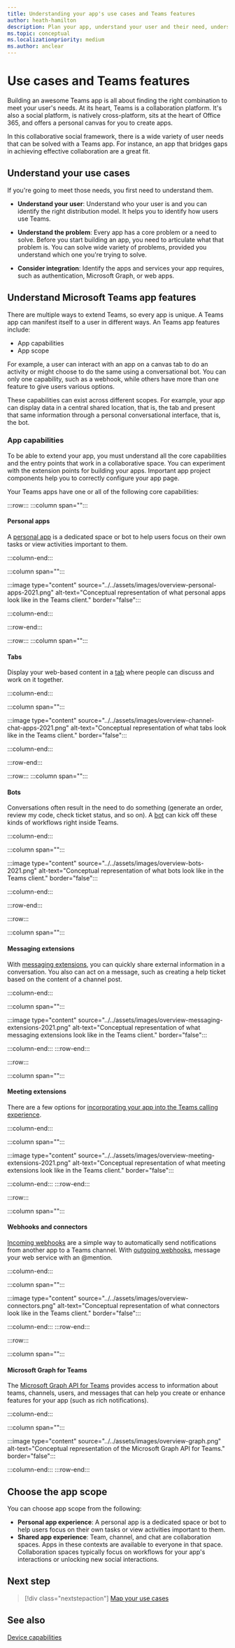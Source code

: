 ```yaml
---
title: Understanding your app's use cases and Teams features
author: heath-hamilton
description: Plan your app, understand your user and their need, understand the user problems that your app would solve, plan user authentication and their onboarding experience
ms.topic: conceptual
ms.localizationpriority: medium
ms.author: anclear
---
```


# Use cases and Teams features

Building an awesome Teams app is all about finding the right combination to meet your user's needs. At its heart, Teams is a collaboration platform. It's also a social platform, is natively cross-platform, sits at the heart of Office 365, and offers a personal canvas for you to create apps.

In this collaborative social framework, there is a wide variety of user needs that can be solved with a Teams app. For instance, an app that bridges gaps in achieving effective collaboration are a great fit.

## Understand your use cases

If you're going to meet those needs, you first need to understand them.

- **Understand your user**: Understand who your user is and you can identify the right distribution model. It helps you to identify how users use Teams.

- **Understand the problem**: Every app has a core problem or a need to solve. Before you start building an app, you need to articulate what that problem is. You can solve wide variety of problems, provided you understand which one you're trying to solve.

- **Consider integration**: Identify the apps and services your app requires, such as authentication, Microsoft Graph, or web apps.

## Understand Microsoft Teams app features

There are multiple ways to extend Teams, so every app is unique. A Teams app can manifest itself to a user in different ways. An Teams app features include:

- App capabilities
- App scope

For example, a user can interact with an app on a canvas tab to do an activity or might choose to do the same using a conversational bot. You can only one capability, such as a webhook, while others have more than one feature to give users various options.

These capabilities can exist across different scopes. For example, your app can display data in a central shared location, that is, the tab and present that same information through a personal conversational interface, that is, the bot.

### App capabilities

To be able to extend your app, you must understand all the core capabilities and the entry points that work in a collaborative space. You can experiment with the extension points for building your apps. Important app project components help you to correctly configure your app page.

Your Teams apps have one or all of the following core capabilities:

:::row:::
   :::column span="":::
#### Personal apps

A [personal app](../../concepts/design/personal-apps.md) is a dedicated space or bot to help users focus on their own tasks or view activities important to them.

   :::column-end:::

   :::column span="":::

:::image type="content" source="../../assets/images/overview-personal-apps-2021.png" alt-text="Conceptual representation of what personal apps look like in the Teams client." border="false":::

   :::column-end:::

:::row-end:::

:::row:::
   :::column span="":::

#### Tabs

Display your web-based content in a [tab](../../tabs/what-are-tabs.md) where people can discuss and work on it together.

   :::column-end:::

   :::column span="":::

:::image type="content" source="../../assets/images/overview-channel-chat-apps-2021.png" alt-text="Conceptual representation of what tabs look like in the Teams client." border="false":::

   :::column-end:::

:::row-end:::

:::row:::
   :::column span="":::

#### Bots

Conversations often result in the need to do something (generate an order, review my code, check ticket status, and so on). A [bot](../../bots/what-are-bots.md) can kick off these kinds of workflows right inside Teams.

   :::column-end:::

   :::column span="":::

:::image type="content" source="../../assets/images/overview-bots-2021.png" alt-text="Conceptual representation of what bots look like in the Teams client." border="false":::

   :::column-end:::

:::row-end:::

:::row:::

   :::column span="":::

#### Messaging extensions

With [messaging extensions](../../messaging-extensions/what-are-messaging-extensions.md), you can quickly share external information in a conversation. You also can act on a message, such as creating a help ticket based on the content of a channel post.

   :::column-end:::

   :::column span="":::

:::image type="content" source="../../assets/images/overview-messaging-extensions-2021.png" alt-text="Conceptual representation of what messaging extensions look like in the Teams client." border="false":::

   :::column-end:::
:::row-end:::

:::row:::

   :::column span="":::

#### Meeting extensions

There are a few options for [incorporating your app into the Teams calling experience](../../apps-in-teams-meetings/design/designing-apps-in-meetings.md).

   :::column-end:::

   :::column span="":::

:::image type="content" source="../../assets/images/overview-meeting-extensions-2021.png" alt-text="Conceptual representation of what meeting extensions look like in the Teams client." border="false":::

   :::column-end:::
:::row-end:::

:::row:::

   :::column span="":::

#### Webhooks and connectors

[Incoming webhooks](../../webhooks-and-connectors/what-are-webhooks-and-connectors.md#incoming-webhooks) are a simple way to automatically send notifications from another app to a Teams channel. With [outgoing webhooks](../../webhooks-and-connectors/what-are-webhooks-and-connectors.md#outgoing-webhooks), message your web service with an @mention.

   :::column-end:::

   :::column span="":::

:::image type="content" source="../../assets/images/overview-connectors.png" alt-text="Conceptual representation of what connectors look like in the Teams client." border="false":::

   :::column-end:::
:::row-end:::

:::row:::

   :::column span="":::

#### Microsoft Graph for Teams

The [Microsoft Graph API for Teams](/graph/teams-concept-overview) provides access to information about teams, channels, users, and messages that can help you create or enhance features for your app (such as rich notifications).

   :::column-end:::

   :::column span="":::

:::image type="content" source="../../assets/images/overview-graph.png" alt-text="Conceptual representation of the Microsoft Graph API for Teams." border="false":::

   :::column-end:::
:::row-end:::

## Choose the app scope

You can choose app scope from the following:

- **Personal app experience**: A personal app is a dedicated space or bot to help users focus on their own tasks or view activities important to them.
- **Shared app experience**: Team, channel, and chat are collaboration spaces. Apps in these contexts are available to everyone in that space. Collaboration spaces typically focus on workflows for your app's interactions or unlocking new social interactions.

## Next step

> [!div class="nextstepaction"]
> [Map your use cases](../../concepts/design/map-use-cases.md)

## See also

[Device capabilities](~/concepts/device-capabilities/device-capabilities-overview.md)
